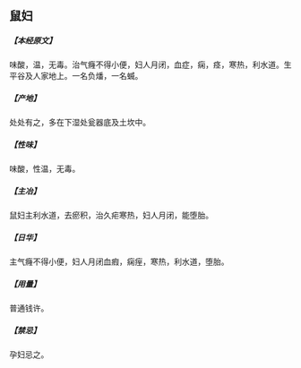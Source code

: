 ## 鼠妇

##### 【本经原文】
味酸，温，无毒。治气癃不得小便，妇人月闭，血症，痫，痉，寒热，利水道。生平谷及人家地上。一名负燔，一名蝛。
##### 【产地】
处处有之，多在下湿处瓮器底及土坎中。
##### 【性味】
味酸，性温，无毒。
##### 【主冶】
鼠妇主利水道，去瘀积，治久疟寒热，妇人月闭，能堕胎。
##### 【日华】
主气癃不得小便，妇人月闭血瘕，痫痓，寒热，利水道，堕胎。
##### 【用量】
普通钱许。
##### 【禁忌】
孕妇忌之。